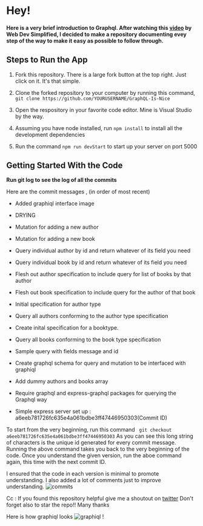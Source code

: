 # Hey!

#### Here is a very brief introduction to Graphql.  After watching this [video](https://www.youtube.com/watch?v=ZQL7tL2S0oQ) by Web Dev Simplified, I decided to make a repository documenting evey step of the way to make it easy as possible to follow through. 

## Steps to Run the App
1. Fork this repository. There is a large fork button at the top right. Just click on it. It's that simple.
 
3. Clone the forked repository to your computer by running this command, 
   ``` git clone https://github.com/YOURUSERNAME/GraphQL-Is-Nice ```
   
4. Open the respository in your favorite code editor. Mine is Visual Studio by the way.
   
5. Assuming you have node installed, run ```npm install``` to install all the development dependencies
   
6. Run the command ```npm run devStart``` to start up your server on port 5000

## Getting Started With the Code
 <b>Run git log to see the log of all the commits</b>
 
 Here are the commit messages , (in order of most recent)
 - Added graphiql interface image
  
 - DRYING
  
 - Mutation for adding a new author
  
 - Mutation for adding a new book

 - Query individual author by id and return whatever of its field you need
  
 - Query individual book by id and return whatever of its field you need
  
 - Flesh out author specification to include query for list of books by that author
  
 - Flesh out book specification to include query for the author of that book
  
 - Initial specification for author type
  
 - Query all authors conforming to the author type specification
  
 - Create inital specification for a booktype.
  
 - Query all books conforming to the book type specification
  
 - Sample query with fields message and id 
   
 - Create graphql schema for query and mutation to be interfaced with graphiql
  
 - Add dummy authors and books array
  
 - Require graphql and express-graphql packages for querying the Graphql way 
  
- Simple express server set up   :     a6eeb781726fc635e4a061bdbe3ff47446950303(Commit ID) 

To start from the very beginning, run this command 
``` git checkout a6eeb781726fc635e4a061bdbe3ff47446950303```
As you can see this long string of characters is the unique id generated for every commit message. Running the above command takes you back to the very beginning of the code. Once you understand the given version, run the aboe command again, this time with the next commit ID.

I ensured that the code in each version is minimal to promote understanding. I also added a lot of comments just to improve understanding.
![commits](https://github.com/KarenEfereyan/GraphQL-Is-Nice/blob/master/commits.png)

Cc : If you found this repository helpful give me a shoutout on [twitter](https://twitter.com/EfereyanK)
Don't forget also to star the repo!! Many thanks
  
Here is how graphiql looks
![graphiql](https://github.com/KarenEfereyan/GraphQL-Is-Nice/blob/master/img.png) !
